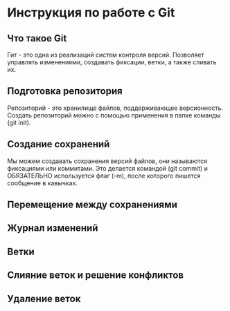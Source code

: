 # Инструкция по работе с Git

## Что такое Git

Гит - это одна из реализаций систем контроля версий. Позволяет управлять изменениями, создавать фиксации, ветки, а также сливать их.

## Подготовка репозитория

Репозиторий - это хранилище файлов, поддерживающее версионность. Создать репозиторий можно с помощью применения в папке команды (git init).

## Создание сохранений

Мы можем создавать сохранения версий файлов, они называются фиксациями или коммитами. Это делается командой (git commit) и ОБЯЗАТЕЛЬНО используется флаг (-m), после которого пишется сообщение в кавычках.

## Перемещение между сохранениями

## Журнал изменений

## Ветки

## Слияние веток и решение конфликтов

## Удаление веток